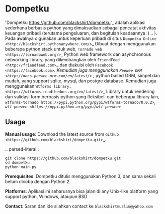 Dompetku
========

'Dompetku <https://github.com/blackshirt/dompetku>'_ adalah aplikasi sederhana berbasis python yang dimaksudkan sebagai
pencatat aktivitas keuangan pribadi (terutama pengeluaran, dan begitulah keadaannya :( .. ). Pada awalnya digunakan 
untuk keperluan pribadi di situs `Dompetku Online <http://blackshirt.pythonanywhere.com/>`_ 
Dibuat dengan menggunakan beberapa python stack untuk web, `Tornado web <https://tornadoweb.org/>`_ Python web framework dan 
asynchronous networking library, yang dikembangkan oleh `FriendFeed <http://friendfeed.com>`_ dan diakuisi oleh 
`Facebook <https://facebook.com>`_. Kemudian juga menggunakan `Peewee ORM <http://docs.peewee-orm.com/en/latest/>`_ , 
python based ORM, simpel dan mudah, yang support sqlite, mysql, dan postgre database. Kemudian juga menggunakan `Wtforms library, <https://wtforms.readthedocs.org/en/latest/>`_
Library untuk rendering dan validasi form berbasis python yang fleksibel.
can beberapa library lain, `wtforms-tornado https://pypi.python.org/pypi/wtforms-tornado/0.0.2>`_, 
`wtf-peewee <https://pypi.python.org/pypi/wtf-peewee>`_ 



Usage
-----

**Manual usage**: Download the latest source from `Github <https://github.com/blackshirt/dompetku.git>`_.

.. parsed-literal::

    git clone https://github.com/blackshirt/dompetku.git
    cd dompetku
    python main.py
    

**Prerequisites**: Dompetku ditulis menggunakan Python 3, dan sama sekali belum dicoba dengan Python 2.

**Platforms**: Aplikasi ini seharusnya bisa jalan di any Unix-like platform yang support python, Windows, ataupun BSD

**Contact**: Saran dan ide silahkan contact ke `blackshirtmuslim@yahoo.com` 
